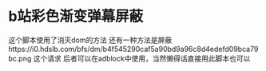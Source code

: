 # b站彩色渐变弹幕屏蔽

这个脚本使用了消灭dom的方法
还有一种方法是屏蔽https://i0.hdslb.com/bfs/dm/b4f545290caf5a90bd9a96c8d4edefd09bca79bc.png   这个请求
后者可以在adblock中使用，当然懒得话直接用此脚本也可以
